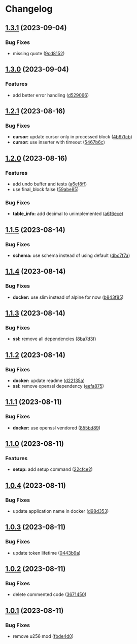 # Changelog

## [1.3.1](https://github.com/semiotic-ai/elric-rs/compare/v1.3.0...v1.3.1) (2023-09-04)


### Bug Fixes

* missing quote ([9cd8152](https://github.com/semiotic-ai/elric-rs/commit/9cd815240900919a1c11f668cf15299b00bb7b79))

## [1.3.0](https://github.com/semiotic-ai/elric-rs/compare/v1.2.1...v1.3.0) (2023-09-04)


### Features

* add better error handling ([d529066](https://github.com/semiotic-ai/elric-rs/commit/d529066d533fa6b5710d0df8d42d421bdd53e403))

## [1.2.1](https://github.com/semiotic-ai/elric-rs/compare/v1.2.0...v1.2.1) (2023-08-16)


### Bug Fixes

* **cursor:** update cursor only in processed block ([4b97fcb](https://github.com/semiotic-ai/elric-rs/commit/4b97fcb14b6086640765ca82776e8ab5e96a6342))
* **cursor:** use inserter with timeout ([5467b6c](https://github.com/semiotic-ai/elric-rs/commit/5467b6c87e0f11bdc94db888804bcced4ca827ee))

## [1.2.0](https://github.com/semiotic-ai/elric-rs/compare/v1.1.5...v1.2.0) (2023-08-16)


### Features

* add undo buffer and tests ([a6ef8ff](https://github.com/semiotic-ai/elric-rs/commit/a6ef8ff948a235161d1bd63210a6b66dadea0fbf))
* use final_block false ([59abe85](https://github.com/semiotic-ai/elric-rs/commit/59abe85622b1e0502a2c5c6b46a04e8c17581809))


### Bug Fixes

* **table_info:** add decimal to unimplemented ([a6f6ece](https://github.com/semiotic-ai/elric-rs/commit/a6f6ece3e75dbd56651dcc76e9ab4805e4be6fdf))

## [1.1.5](https://github.com/semiotic-ai/elric-rs/compare/v1.1.4...v1.1.5) (2023-08-14)


### Bug Fixes

* **schema:** use schema instead of using default ([dbc7f7a](https://github.com/semiotic-ai/elric-rs/commit/dbc7f7a029c17d566b9db74be01bc48533458cdc))

## [1.1.4](https://github.com/semiotic-ai/elric-rs/compare/v1.1.3...v1.1.4) (2023-08-14)


### Bug Fixes

* **docker:** use slim instead of alpine for now ([b843f85](https://github.com/semiotic-ai/elric-rs/commit/b843f853ef77b8c807e6c16398ace8a7dbdbb4b3))

## [1.1.3](https://github.com/semiotic-ai/elric-rs/compare/v1.1.2...v1.1.3) (2023-08-14)


### Bug Fixes

* **ssl:** remove all dependencies ([8ba7d3f](https://github.com/semiotic-ai/elric-rs/commit/8ba7d3fe61ef47903a30dc756e3942785291a710))

## [1.1.2](https://github.com/semiotic-ai/elric-rs/compare/v1.1.1...v1.1.2) (2023-08-14)


### Bug Fixes

* **docker:** update readme ([d22135a](https://github.com/semiotic-ai/elric-rs/commit/d22135aed3da748daca1dee842069bdd78ee10c0))
* **ssl:** remove openssl dependency ([eefa875](https://github.com/semiotic-ai/elric-rs/commit/eefa875d619aed8a95b95065e33fbb639c15db6c))

## [1.1.1](https://github.com/semiotic-ai/elric-rs/compare/v1.1.0...v1.1.1) (2023-08-11)


### Bug Fixes

* **docker:** use openssl vendored ([855bd89](https://github.com/semiotic-ai/elric-rs/commit/855bd89009b337cc97acb571c3f22c44336b9d4a))

## [1.1.0](https://github.com/semiotic-ai/elric-rs/compare/v1.0.4...v1.1.0) (2023-08-11)


### Features

* **setup:** add setup command ([22cfce2](https://github.com/semiotic-ai/elric-rs/commit/22cfce2a30fd37cb6adbc187354b2fc4f554cf2a))

## [1.0.4](https://github.com/semiotic-ai/elric-rs/compare/v1.0.3...v1.0.4) (2023-08-11)


### Bug Fixes

* update application name in docker ([d98d353](https://github.com/semiotic-ai/elric-rs/commit/d98d35339ba9ac18ec3600e2aaaab7726b1cea4f))

## [1.0.3](https://github.com/semiotic-ai/elric-rs/compare/v1.0.2...v1.0.3) (2023-08-11)


### Bug Fixes

* update token lifetime ([0443b9a](https://github.com/semiotic-ai/elric-rs/commit/0443b9a4854216680146d3f5d86d790b34fa3f98))

## [1.0.2](https://github.com/semiotic-ai/elric-rs/compare/v1.0.1...v1.0.2) (2023-08-11)


### Bug Fixes

* delete commented code ([3671450](https://github.com/semiotic-ai/elric-rs/commit/367145031e93c11848d1b4ac0994924f4bfce91e))

## [1.0.1](https://github.com/semiotic-ai/elric-rs/compare/v1.0.0...v1.0.1) (2023-08-11)


### Bug Fixes

* remove u256 mod ([fbde4d0](https://github.com/semiotic-ai/elric-rs/commit/fbde4d04af854ee8693ff695d908fc209fe0183c))
